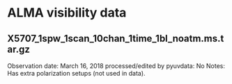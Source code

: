 # ALMA visibility data

## X5707_1spw_1scan_10chan_1time_1bl_noatm.ms.tar.gz

Observation date: March 16, 2018
processed/edited by pyuvdata: No
Notes: Has extra polarization setups (not used in data).